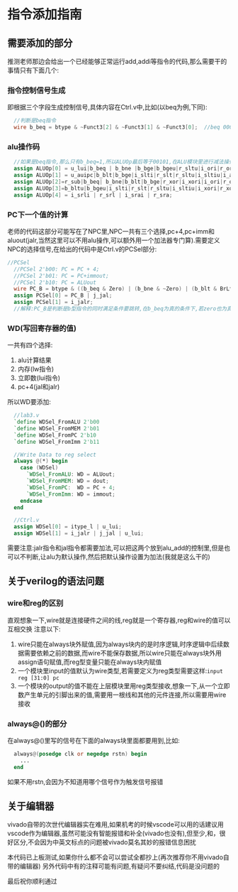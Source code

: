 # 指令添加指南

## 需要添加的部分

推测老师那边会给出一个已经能够正常运行add,addi等指令的代码,那么需要干的事情只有下面几个:

### 指令控制信号生成

即根据三个字段生成控制信号,具体内容在Ctrl.v中,比如(以beq为例,下同):

```verilog
  //判断是beq指令
  wire b_beq = btype & ~Funct3[2] & ~Funct3[1] & ~Funct3[0];  //beq 000 
```

### alu操作码

```verilog
  //如果是beq指令,那么只有b_beq=1,所以ALUOp最后等于00101,在ALU模块里进行减法操作
  assign ALUOp[0] = u_lui|b_beq | b_bne |b_bge|b_bgeu|r_sltu|i_ori|r_or|i_slli|r_sll|i_srai|r_sra|r_add | i_addi | stype | itype_l;
  assign ALUOp[1] = u_auipc|b_blt|b_bge|i_slti|r_slt|r_sltu|i_sltiu|i_andi|r_and|i_slli|r_sll|r_add | i_addi | stype | itype_l;
  assign ALUOp[2]=r_sub|b_beq| b_bne|b_blt|b_bge|r_xor|i_xori|i_ori|r_or|i_andi|r_and|i_slli|r_sll;
  assign ALUOp[3]=b_bltu|b_bgeu|i_slti|r_slt|r_sltu|i_sltiu|i_xori|r_xor|i_ori|r_or|i_andi|r_and|i_slli|r_sll;
  assign ALUOp[4] = i_srli | r_srl | i_srai | r_sra;
```

### PC下一个值的计算

老师的代码这部分可能写在了NPC里,NPC一共有三个选择,pc+4,pc+imm和aluout(jalr,当然这里可以不用alu操作,可以额外用一个加法器专门算).需要定义NPC的选择信号,在给出的代码中是Ctrl.v的PCSel部分:

```verilog
//PCSel
  //PCSel 2'b00: PC = PC + 4;
  //PCSel 2'b01: PC = PC+immout;
  //PCSel 2'b10: PC = ALUout
  wire PC_B = btype & ((b_beq & Zero) | (b_bne & ~Zero) | (b_blt & BrLt) | (b_bltu & BrLt) | (b_bge & ~BrLt) | (b_bgeu & ~BrLt));
  assign PCSel[0] = PC_B | j_jal;
  assign PCSel[1] = i_jalr;
  //解释:PC_B是判断是b型指令的同时满足条件要跳转,在b_beq为真的条件下,若zero也为真,则PCSel=01,pc=pc+imm,否则PCSel=10,pc=pc+4
```

### WD(写回寄存器的值)

一共有四个选择:

1. alu计算结果
2. 内存(lw指令)
3. 立即数(lui指令)
4. pc+4(jal和jalr)

所以WD要添加:

```verilog
  //lab3.v
  `define WDSel_FromALU 2'b00
  `define WDSel_FromMEM 2'b01
  `define WDSel_FromPC 2'b10
  `define WDSel_FromImm 2'b11

  //Write Data to reg select
  always @(*) begin
    case (WDSel)
      `WDSel_FromALU: WD = ALUout;
      `WDSel_FromMEM: WD = dout;
      `WDSel_FromPC:  WD = PC + 4;
      `WDSel_FromImm: WD = immout;
    endcase
  end

  //Ctrl.v
  assign WDSel[0] = itype_l | u_lui;  
  assign WDSel[1] = i_jalr | j_jal | u_lui;  
```

需要注意:jalr指令和jal指令都需要加法,可以把这两个放到alu_add的控制里,但是也可以不判断,让alu为默认操作,然后把默认操作设置为加法(我就是这么干的)

## 关于verilog的语法问题

### wire和reg的区别

直观想象一下,wire就是连接硬件之间的线,reg就是一个寄存器,reg和wire的值可以互相交换
注意以下:

1. wire只能在always块外赋值,因为always块内的是时序逻辑,时序逻辑中后续数据需要依赖之前的数据,而wire不能保存数据,所以wire只能在always块外用assign语句赋值,而reg型变量只能在always块内赋值
2. 一个模块里input的值默认为wire类型,若需要定义为reg类型需要这样:`input reg [31:0] pc`
3. 一个模块的output的值不能在上层模块里用reg类型接收,想象一下,从一个立即数产生单元的引脚出来的值,需要用一根线和其他的元件连接,所以需要用wire接收

### always@()的部分

在always@()里写的信号在下面的always块里面都要用到,比如:

```verilog
  always@(posedge clk or negedge rstn) begin
    ...
  end
```

如果不用rstn,会因为不知道用哪个信号作为触发信号报错

## 关于编辑器

vivado自带的次世代编辑器实在难用,如果机考的时候vscode可以用的话建议用vscode作为编辑器,虽然可能没有智能报错和补全(vivado也没有),但至少,和，很好区分,不会因为中英文标点的问题被vivado莫名其妙的报错信息困扰

本代码已上板测试,如果你什么都不会可以尝试全都抄上(再次推荐你不用vivado自带的编辑器)
另外代码中有的注释可能有问题,有疑问不要纠结,代码是没问题的

最后祝你顺利通过
